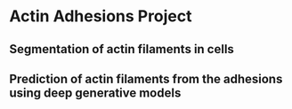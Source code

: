 # Actin Adhesions Project

## Segmentation of actin filaments in cells


## Prediction of actin filaments from the adhesions using deep generative models
